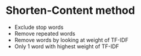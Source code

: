 # Shorten-Content method 
* Exclude stop words
* Remove repeated words
* Remove words by looking at weight of TF-IDF 
* Only 1 word with highest weight of TF-IDF

